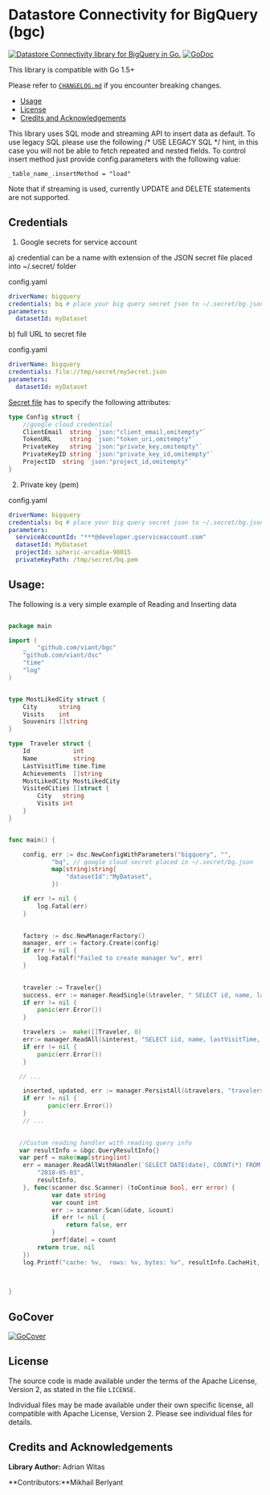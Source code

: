 # Datastore Connectivity for BigQuery (bgc)

[![Datastore Connectivity library for BigQuery in Go.](https://goreportcard.com/badge/github.com/viant/bgc)](https://goreportcard.com/report/github.com/viant/bgc)
[![GoDoc](https://godoc.org/github.com/viant/bgc?status.svg)](https://godoc.org/github.com/viant/bgc)

This library is compatible with Go 1.5+

Please refer to [`CHANGELOG.md`](CHANGELOG.md) if you encounter breaking changes.

- [Usage](#Usage)
- [License](#License)
- [Credits and Acknowledgements](#Credits-and-Acknowledgements)




This library uses SQL mode and streaming API to insert data as default.
To use legacy SQL please use the following /* USE LEGACY SQL */ hint, in this case you will not be able to fetch repeated and nested fields.
To control insert method just provide config.parameters with the following value:
    
    _table_name_.insertMethod = "load"

Note that if streaming is used, currently UPDATE and DELETE statements are not supported.


## Credentials

1. Google secrets for service account

a) credential can be a name with extension of the JSON secret file placed into ~/.secret/ folder

config.yaml
```yaml
driverName: bigquery
credentials: bq # place your big query secret json to ~/.secret/bg.json
parameters:
  datasetId: myDataset
```

b) full URL to secret file

config.yaml
```yaml
driverName: bigquery
credentials: file://tmp/secret/mySecret.json
parameters:
  datasetId: myDataset
```

[Secret file](https://github.com/viant/toolbox/blob/master/cred/config.go) has to specify the following attributes:

````go
type Config struct {
	//google cloud credential
	ClientEmail  string `json:"client_email,omitempty"`
	TokenURL     string `json:"token_uri,omitempty"`
	PrivateKey   string `json:"private_key,omitempty"`
	PrivateKeyID string `json:"private_key_id,omitempty"`
	ProjectID  string `json:"project_id,omitempty"`
}
````


2. Private key (pem)


config.yaml
```yaml
driverName: bigquery
credentials: bq # place your big query secret json to ~/.secret/bg.json
parameters:
  serviceAccountId: "***@developer.gserviceaccount.com"
  datasetId: MyDataset
  projectId: spheric-arcadia-98015
  privateKeyPath: /tmp/secret/bq.pem
```




## Usage:

The following is a very simple example of Reading and Inserting data


```go

package main

import (
    _ 	"github.com/viant/bgc"
    "github.com/viant/dsc"
    "time"    
    "log"
)


type MostLikedCity struct {
	City      string
	Visits    int
	Souvenirs []string
}

type  Traveler struct {
	Id            int
	Name          string
	LastVisitTime time.Time
	Achievements  []string
	MostLikedCity MostLikedCity
	VisitedCities []struct {
		City   string
		Visits int
	}
}


func main() {

    config, err := dsc.NewConfigWithParameters("bigquery", "",
    	    "bq", // google cloud secret placed in ~/.secret/bg.json
            map[string]string{
                "datasetId":"MyDataset",
            })

    if err != nil {
        log.Fatal(err)
    }

		
    factory := dsc.NewManagerFactory()
    manager, err := factory.Create(config)
    if err != nil {
        log.Fatalf("Failed to create manager %v", err)
    }
   

    traveler := Traveler{}
    success, err := manager.ReadSingle(&traveler, " SELECT id, name, lastVisitTime, visitedCities, achievements, mostLikedCity FROM travelers WHERE id = ?", []interface{}{4}, nil)
    if err != nil {
        panic(err.Error())
    }

    travelers :=  make([]Traveler, 0)
    err:= manager.ReadAll(&interest, "SELECT iid, name, lastVisitTime, visitedCities, achievements, mostLikedCity",nil, nil)
    if err != nil {
        panic(err.Error())
    }

   // ...

    inserted, updated, err := manager.PersistAll(&travelers, "travelers", nil)
    if err != nil {
           panic(err.Error())
    }
    // ...
    

   //Custom reading handler with reading query info
   var resultInfo = &bgc.QueryResultInfo{}
   var perf = make(map[string]int)  
   	err = manager.ReadAllWithHandler(`SELECT DATE(date), COUNT(*) FROM perfromance_agg WHERE DATE(date) = ?  GROUP BY 1`, []interface{}{
   		"2018-05-03",
   		resultInfo,
   	}, func(scanner dsc.Scanner) (toContinue bool, err error) {
   	        var date string
   	        var count int
   	        err := scanner.Scan(&date, &count)
   	        if err != nil {
   	        	return false, err
   	        }
   	        perf[date] = count
   		return true, nil
   	})
   	log.Printf("cache: %v,  rows: %v, bytes: %v", resultInfo.CacheHit, resultInfo.TotalRows, resultInfo.TotalBytesProcessed)

   
   
}
```

## GoCover

[![GoCover](https://gocover.io/github.com/viant/bgc)](https://gocover.io/github.com/viant/bgc)


<a name="License"></a>
## License

The source code is made available under the terms of the Apache License, Version 2, as stated in the file `LICENSE`.

Individual files may be made available under their own specific license,
all compatible with Apache License, Version 2. Please see individual files for details.


<a name="Credits-and-Acknowledgements"></a>

##  Credits and Acknowledgements

**Library Author:** Adrian Witas

**Contributors:**Mikhail Berlyant